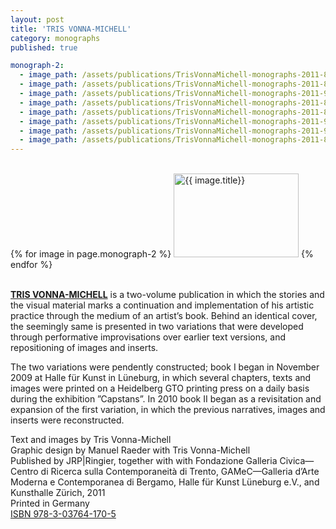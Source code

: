 ```yaml
---
layout: post
title: 'TRIS VONNA-MICHELL'
category: monographs
published: true

monograph-2:
  - image_path: /assets/publications/TrisVonnaMichell-monographs-2011-83.jpg
  - image_path: /assets/publications/TrisVonnaMichell-monographs-2011-84.jpg
  - image_path: /assets/publications/TrisVonnaMichell-monographs-2011-90.jpg
  - image_path: /assets/publications/TrisVonnaMichell-monographs-2011-86.jpg
  - image_path: /assets/publications/TrisVonnaMichell-monographs-2011-88.jpg
  - image_path: /assets/publications/TrisVonnaMichell-monographs-2011-91.jpg
  - image_path: /assets/publications/TrisVonnaMichell-monographs-2011-93.jpg
  - image_path: /assets/publications/TrisVonnaMichell-monographs-2011-87.jpg
---
```


<div class="popup-gallery"><br/>
  {% for image in page.monograph-2 %}
    <a href="{{ image.image_path }}"><img src="{{ image.image_path }}" alt="{{ image.title}}" width="200" height="134" /></a>
  {% endfor %}
</div>

<br/>**[TRIS VONNA-MICHELL](http://www.cornerhousepublications.org/publications/tris-vonna-michell/)** is a two-volume publication in which the stories and the visual material marks a continuation and implementation of his artistic practice through the medium of an artist’s book. Behind an identical cover, the seemingly same is presented in two variations that were developed through performative improvisations over earlier text versions, and repositioning of images and inserts.

The two variations were pendently constructed; book I began in November 2009 at Halle für Kunst in Lüneburg, in which several chapters, texts and images were printed on a Heidelberg GTO printing press on a daily basis during the exhibition ”Capstans”. In 2010 book II began as a revisitation and expansion of the first variation, in which the previous narratives, images and inserts were reconstructed.

Text and images by Tris Vonna-Michell<br/>
Graphic design by Manuel Raeder with Tris Vonna-Michell<br/>
Published by JRP|Ringier, together with with Fondazione Galleria Civica—Centro di Ricerca sulla Contemporaneità di Trento, GAMeC—Galleria d’Arte Moderna e Contemporanea di Bergamo, Halle für Kunst Lüneburg e.V., and Kunsthalle Zürich, 2011<br/>
Printed in Germany<br/>
[ISBN 978-3-03764-170-5](http://www.cornerhousepublications.org/publications/tris-vonna-michell/)

<script type="text/javascript">
  $(document).ready(function() {
    $('.popup-gallery').magnificPopup({
      delegate: 'a',
      type: 'image',
      tLoading: 'Loading image #%curr%...',
      mainClass: 'mfp-img-mobile',
      gallery: {
        enabled: true,
        navigateByImgClick: true,
        preload: [0,1] // Will preload 0 - before current, and 1 after the current image
      },
      image: {
        tError: '<a href="%url%">The image #%curr%</a> could not be loaded.',
        titleSrc: function(item) {
          return 'Publications' + '<small>Tris Vonna-Michell</small>';
        }
      }
    });
  });
</script>

